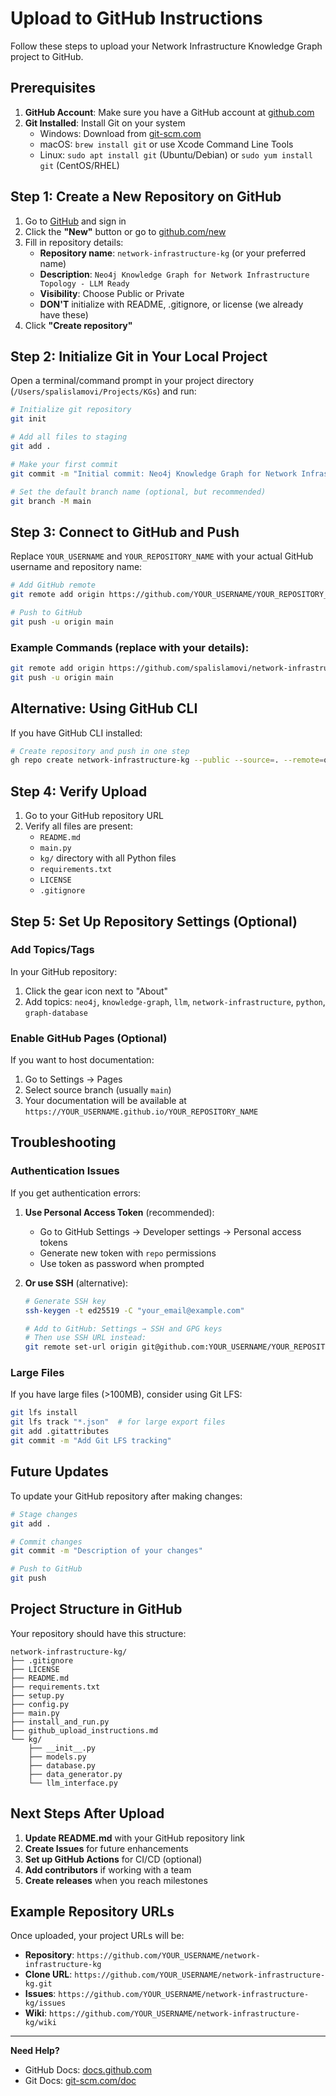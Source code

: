 # Upload to GitHub Instructions

Follow these steps to upload your Network Infrastructure Knowledge Graph project to GitHub.

## Prerequisites

1. **GitHub Account**: Make sure you have a GitHub account at [github.com](https://github.com)
2. **Git Installed**: Install Git on your system
   - Windows: Download from [git-scm.com](https://git-scm.com/)
   - macOS: `brew install git` or use Xcode Command Line Tools
   - Linux: `sudo apt install git` (Ubuntu/Debian) or `sudo yum install git` (CentOS/RHEL)

## Step 1: Create a New Repository on GitHub

1. Go to [GitHub](https://github.com) and sign in
2. Click the **"New"** button or go to [github.com/new](https://github.com/new)
3. Fill in repository details:
   - **Repository name**: `network-infrastructure-kg` (or your preferred name)
   - **Description**: `Neo4j Knowledge Graph for Network Infrastructure Topology - LLM Ready`
   - **Visibility**: Choose Public or Private
   - **DON'T** initialize with README, .gitignore, or license (we already have these)
4. Click **"Create repository"**

## Step 2: Initialize Git in Your Local Project

Open a terminal/command prompt in your project directory (`/Users/spalislamovi/Projects/KGs`) and run:

```bash
# Initialize git repository
git init

# Add all files to staging
git add .

# Make your first commit
git commit -m "Initial commit: Neo4j Knowledge Graph for Network Infrastructure"

# Set the default branch name (optional, but recommended)
git branch -M main
```

## Step 3: Connect to GitHub and Push

Replace `YOUR_USERNAME` and `YOUR_REPOSITORY_NAME` with your actual GitHub username and repository name:

```bash
# Add GitHub remote
git remote add origin https://github.com/YOUR_USERNAME/YOUR_REPOSITORY_NAME.git

# Push to GitHub
git push -u origin main
```

### Example Commands (replace with your details):
```bash
git remote add origin https://github.com/spalislamovi/network-infrastructure-kg.git
git push -u origin main
```

## Alternative: Using GitHub CLI

If you have GitHub CLI installed:

```bash
# Create repository and push in one step
gh repo create network-infrastructure-kg --public --source=. --remote=origin --push
```

## Step 4: Verify Upload

1. Go to your GitHub repository URL
2. Verify all files are present:
   - `README.md`
   - `main.py`
   - `kg/` directory with all Python files
   - `requirements.txt`
   - `LICENSE`
   - `.gitignore`

## Step 5: Set Up Repository Settings (Optional)

### Add Topics/Tags
In your GitHub repository:
1. Click the gear icon next to "About"
2. Add topics: `neo4j`, `knowledge-graph`, `llm`, `network-infrastructure`, `python`, `graph-database`

### Enable GitHub Pages (Optional)
If you want to host documentation:
1. Go to Settings → Pages
2. Select source branch (usually `main`)
3. Your documentation will be available at `https://YOUR_USERNAME.github.io/YOUR_REPOSITORY_NAME`

## Troubleshooting

### Authentication Issues
If you get authentication errors:

1. **Use Personal Access Token** (recommended):
   - Go to GitHub Settings → Developer settings → Personal access tokens
   - Generate new token with `repo` permissions
   - Use token as password when prompted

2. **Or use SSH** (alternative):
   ```bash
   # Generate SSH key
   ssh-keygen -t ed25519 -C "your_email@example.com"
   
   # Add to GitHub: Settings → SSH and GPG keys
   # Then use SSH URL instead:
   git remote set-url origin git@github.com:YOUR_USERNAME/YOUR_REPOSITORY_NAME.git
   ```

### Large Files
If you have large files (>100MB), consider using Git LFS:
```bash
git lfs install
git lfs track "*.json"  # for large export files
git add .gitattributes
git commit -m "Add Git LFS tracking"
```

## Future Updates

To update your GitHub repository after making changes:

```bash
# Stage changes
git add .

# Commit changes
git commit -m "Description of your changes"

# Push to GitHub
git push
```

## Project Structure in GitHub

Your repository should have this structure:
```
network-infrastructure-kg/
├── .gitignore
├── LICENSE
├── README.md
├── requirements.txt
├── setup.py
├── config.py
├── main.py
├── install_and_run.py
├── github_upload_instructions.md
└── kg/
    ├── __init__.py
    ├── models.py
    ├── database.py
    ├── data_generator.py
    └── llm_interface.py
```

## Next Steps After Upload

1. **Update README.md** with your GitHub repository link
2. **Create Issues** for future enhancements
3. **Set up GitHub Actions** for CI/CD (optional)
4. **Add contributors** if working with a team
5. **Create releases** when you reach milestones

## Example Repository URLs

Once uploaded, your project URLs will be:
- **Repository**: `https://github.com/YOUR_USERNAME/network-infrastructure-kg`
- **Clone URL**: `https://github.com/YOUR_USERNAME/network-infrastructure-kg.git`
- **Issues**: `https://github.com/YOUR_USERNAME/network-infrastructure-kg/issues`
- **Wiki**: `https://github.com/YOUR_USERNAME/network-infrastructure-kg/wiki`

---

**Need Help?** 
- GitHub Docs: [docs.github.com](https://docs.github.com)
- Git Docs: [git-scm.com/doc](https://git-scm.com/doc) 